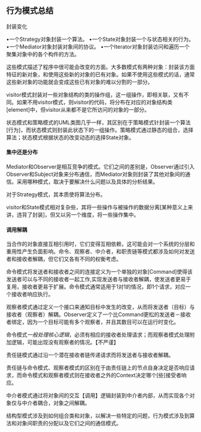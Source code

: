 ## 行为模式总结

封装变化

•一个Strategy对象封装一个算法。
•一个State对象封装一个与状态相关的行为。
•一个Mediator对象封装对象间的协议。
•一个Iterator对象封装访问和遍历一个聚集对象中的各个构件的方法。

这些模式描述了程序中很可能会改变的方面。大多数模式有两种对象：封装该方面特征的新对象，和使用这些新的对象的已有对象。如果不使用这些模式的话，通常这些新对象的功能就会变成这些已有对象的难以分割的一部分。

visitor模式封装对一些对象结构的类的操作组，这一组操作，即相关联，又有不同。如果不用visitor模式，则visitor的代码，将分布在对应的对象结构类[element]中，但visitor从来都不是它所访问的对象的一部分。

状态模式和策略模式的UML类图几乎一样，其区别在于策略模式针封装一个算法[行为]，而状态模式则封装此状态下的一组操作。策略模式通过静态的组合，选择算法；状态模式根据状态的改变动态的选择State对象。

#### 集中还是分布

Mediator和Observer是相互竞争的模式。它们之间的差别是，Observer通过引入Observer和Subject对象来分布通信，而Mediator对象则封装了其他对象间的通信。采用哪种模式，取决于要解决什么问题以及具体的分析结果。

对于Strategy模式，其本质使将算法分布。

visitor和State模式相对复杂些，其将一些操作与被操作的数据分离[某种意义上来讲，违背了封装]，但又以另一个维度，将一些操作集中。

#### 调用解耦

当合作的对象直接互相引用时，它们变得互相依赖，这可能会对一个系统的分层和重用性产生负面影响。命令、观察者、中介者，和职责链等模式都涉及如何对发送者和接收者解耦，但它们又各有不同的权衡考虑。

命令模式将发送者和接收者之间的连接定义为一个单独的对象[Command]使得该发送者可以与不同的接收者一起工作,实现发送者与接收者解耦，使发送者更易于复用，接收者更易于扩展。命令模式通常适用于1对1的情况，即1个请求，对应一个接收者响应执行。

观察者模式通过定义一个接口来通知目标中发生的改变，从而将发送者（目标）与接收者（观察者）解耦。Observer定义了一个比Command更松的发送者－接收者绑定，因为一个目标可能有多个观察者，并且其数目可以在运行时变化。

命令模式*一般处理核心逻辑*，必须有相应的接收者处理请求；而观察者模式处理附加逻辑，可能出现没有观察者的情况。【不严谨】

责任链模式通过沿一个潜在接收者链传递请求而将发送者与接收者解耦。

责任链与命令模式、观察者模式的区别在于由责任链上的节点自身决定是否响应请求，而命令模式和观察者模式则在接收者之外的Context决定哪个[些]接受者响应。

中介者模式通过将对象间的交互【调用】逻辑封装到中介者内部，从而实现各个对象仅与中介者耦合，对象之间解耦。

结构型模式涉及到如何组合类和对象，以解决一些特定的问题，行为模式涉及到算法和对象间职责的分配以及它们之间的通信模式。

